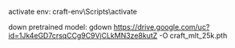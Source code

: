 activate env:
craft-env\Scripts\activate  

down pretrained model:
gdown https://drive.google.com/uc?id=1Jk4eGD7crsqCCg9C9VjCLkMN3ze8kutZ -O craft_mlt_25k.pth

